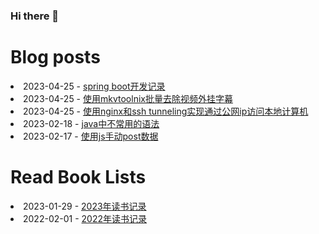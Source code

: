 ### Hi there 👋

<!--
**deletefromuser/deletefromuser** is a ✨ _special_ ✨ repository because its `README.md` (this file) appears on your GitHub profile.

Here are some ideas to get you started:

- 🔭 I’m currently working on ...
- 🌱 I’m currently learning ...
- 👯 I’m looking to collaborate on ...
- 🤔 I’m looking for help with ...
- 💬 Ask me about ...
- 📫 How to reach me: ...
- 😄 Pronouns: ...
- ⚡ Fun fact: ...
-->

# Blog posts
<!-- BLOG-POST-LIST:START -->
<li>2023-04-25 - <a href="https://deletefromuser.github.io/web/2023042501/" rel="nofollow">spring boot开发记录</a></li><li>2023-04-25 - <a href="https://deletefromuser.github.io/tip/2023042503/" rel="nofollow">使用mkvtoolnix批量去除视频外挂字幕</a></li><li>2023-04-25 - <a href="https://deletefromuser.github.io/web/2023042502/" rel="nofollow">使用nginx和ssh tunneling实现通过公网ip访问本地计算机</a></li><li>2023-02-18 - <a href="https://deletefromuser.github.io/java/2023021802/" rel="nofollow">java中不常用的语法</a></li><li>2023-02-17 - <a href="https://deletefromuser.github.io/tip/2023021801/" rel="nofollow">使用js手动post数据</a></li>
<!-- BLOG-POST-LIST:END -->

# Read Book Lists
<!-- READ-BOOK-LIST:START -->
<li>2023-01-29 - <a href="https://deletefromuser.github.io/read/2023012901/" rel="nofollow">2023年读书记录</a></li><li>2022-02-01 - <a href="https://deletefromuser.github.io/read/2022030701/" rel="nofollow">2022年读书记录</a></li>
<!-- READ-BOOK-LIST:END -->
